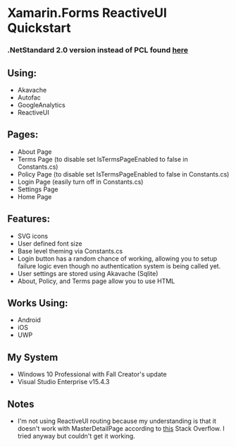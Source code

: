 # Xamarin.Forms ReactiveUI Quickstart
### .NetStandard 2.0 version instead of PCL found [here](https://github.com/helzgate/XamarinFormsQuickStart2.0)

## Using:
* Akavache
* Autofac
* GoogleAnalytics
* ReactiveUI

## Pages:
* About Page 
* Terms Page (to disable set IsTermsPageEnabled to false  in Constants.cs)
* Policy Page (to disable set IsTermsPageEnabled to false  in Constants.cs)
* Login Page (easily turn off in Constants.cs)
* Settings Page
* Home Page

## Features:
* SVG icons
* User defined font size
* Base level theming via Constants.cs
* Login button has a random chance of working, allowing you to setup failure logic even though no authentication system is being called yet.
* User settings are stored using Akavache (Sqlite)
* About, Policy, and Terms page allow you to use HTML

## Works Using:
* Android
* iOS
* UWP

## My System
* Windows 10 Professional with Fall Creator's update
* Visual Studio Enterprise v15.4.3

## Notes
* I'm not using ReactiveUI routing because my understanding is that it doesn't work with MasterDetailPage according to [this](https://stackoverflow.com/questions/28624011/xamarin-form-reactive-ui-masterdetailpage) Stack Overflow.  I tried anyway but couldn't get it working.